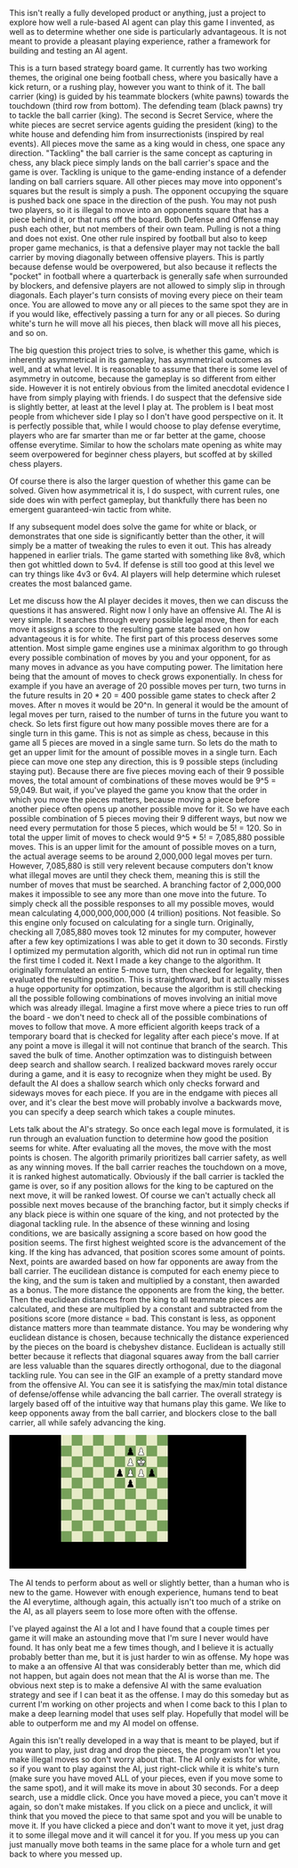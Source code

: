 This isn't really a fully developed product or anything, just a project to explore how well a rule-based AI agent can play this game I invented, as well as to determine whether one side is particularly advantageous. It is not meant to provide a pleasant playing experience, rather a framework for building and testing an AI agent. 

This is a turn based strategy board game. It currently has two working themes, the original one being football chess, where you basically have a kick return, or a rushing play, however you want to think of it. The ball carrier (king) is guided by his teammate blockers (white pawns) towards the touchdown (third row from bottom). The defending team (black pawns) try to tackle the ball carrier (king). The second is Secret Service, where the white pieces are secret service agents guiding the president (king) to the white house and defending him from insurrectionists (inspired by real events). All pieces move the same as a king would in chess, one space any direction. "Tackling" the ball carrier is the same concept as capturing in chess, any black piece simply lands on the ball carrier's space and the game is over. Tackling is unique to the game-ending instance of a defender landing on ball carriers square. All other pieces may move into opponent's squares but the result is simply a push. The opponent occupying the square is pushed back one space in the direction of the push. You may not push two players, so it is illegal to move into an opponents square that has a piece behind it, or that runs off the board. Both Defense and Offense may push each other, but not members of their own team. Pulling is not a thing and does not exist. One other rule inspired by football but also to keep proper game mechanics, is that a defensive player may not tackle the ball carrier by moving diagonally between offensive players. This is partly because defense would be overpowered, but also because it reflects the "pocket" in football where a quarterback is generally safe when surrounded by blockers, and defensive players are not allowed to simply slip in through diagonals. Each player's turn consists of moving every piece on their team once. You are allowed to move any or all pieces to the same spot they are in if you would like, effectively passing a turn for any or all pieces. So during white's turn he will move all his pieces, then black will move all his pieces, and so on. 


The big question this project tries to solve, is whether this game, which is inherently asymmetrical in its gameplay, has asymmetrical outcomes as well, and at what level. It is reasonable to assume that there is some level of asymmetry in outcome, because the gameplay is so different from either side. However it is not entirely obvious from the limited anecdotal evidence I have from simply playing with friends. I do suspect that the defensive side is slightly better, at least at the level I play at. The problem is I beat most people from whichever side I play so I don't have good perspective on it. It is perfectly possible that, while I would choose to play defense everytime, players who are far smarter than me or far better at the game, choose offense everytime. Similar to how the scholars mate opening as white may seem overpowered for beginner chess players, but scoffed at by skilled chess players.

Of course there is also the larger question of whether this game can be solved. Given how asymmetrical it is, I do suspect, with current rules, one side does win with perfect gameplay, but thankfully there has been no emergent guaranteed-win tactic from white.

If any subsequent model does solve the game for white or black, or demonstrates that one side is significantly better than the other, it will simply be a matter of tweaking the rules to even it out. This has already happened in earlier trials. The game started with something like 8v8, which then got whittled down to 5v4. If defense is still too good at this level we can try things like 4v3 or 6v4. AI players will help determine which ruleset creates the most balanced game.


Let me discuss how the AI player decides it moves, then we can discuss the questions it has answered. Right now I only have an offensive AI. The AI is very simple. It searches through every possible legal move, then for each move it assigns a score to the resulting game state based on how advantageous it is for white. The first part of this process deserves some attention. Most simple game engines use a minimax algorithm to go through every possible combination of moves by you and your opponent, for as many moves in advance as you have computing power. The limitation here being that the amount of moves to check grows exponentially. In chess for example if you have an average of 20 possible moves per turn, two turns in the future results in 20 * 20 = 400 possible game states to check after 2 moves. After n moves it would be 20^n. In general it would be the amount of legal moves per turn, raised to the number of turns in the future you want to check. So lets first figure out how many possible moves there are for a single turn in this game. This is not as simple as chess, because in this game all 5 pieces are moved in a single same turn. So lets do the math to get an upper limit for the amount of possible moves in a single turn. Each piece can move one step any direction, this is 9 possible steps (including staying put). Because there are five pieces moving each of their 9 possible moves, the total amount of combinations of these moves would be 9^5 = 59,049. But wait, if you've played the game you know that the order in which you move the pieces matters, because moving a piece before another piece often opens up another possible move for it. So we have each possible combination of 5 pieces moving their 9 different ways, but now we need every permutation for those 5 pieces, which would be 5! = 120. So in total the upper limit of moves to check would 9^5 * 5! = 7,085,880 possible moves. This is an upper limit for the amount of possible moves on a turn, the actual average seems to be around 2,000,000 legal moves per turn. However, 7,085,880 is still very relevent because computers don't know what illegal moves are until they check them, meaning this is still the number of moves that must be searched. A branching factor of 2,000,000 makes it impossible to see any more than one move into the future. To simply check all the possible responses to all my possible moves, would mean calculating 4,000,000,000,000 (4 trillion) positions. Not feasible. So this engine only focused on calculating for a single turn. Originally, checking all 7,085,880 moves took 12 minutes for my computer, however after a few key optimizations I was able to get it down to 30 seconds. Firstly I optimized my permutation algorith, which did not run in optimal run time the first time I coded it. Next I made a key change to the algorithm. It originally formulated an entire 5-move turn, then checked for legality, then evaluated the resulting position. This is straightfoward, but it actually misses a huge opportunity for optimzation, because the algorithm is still checking all the possible following combinations of moves involving an initial move which was already illegal. Imagine a first move where a piece tries to run off the board - we don't need to check all of the possible combinations of moves to follow that move. A more efficient algorith keeps track of a temporary board that is checked for legality after each piece's move. If at any point a move is illegal it will not continue that branch of the search. This saved the bulk of time. Another optimzation was to distinguish between deep search and shallow search. I realized backward moves rarely occur during a game, and it is easy to recognize when they might be used. By default the AI does a shallow search which only checks forward and sideways moves for each piece. If you are in the endgame with pieces all over, and it's clear the best move will probably involve a backwards move, you can specify a deep search which takes a couple minutes. 

Lets talk about the AI's strategy. So once each legal move is formulated, it is run through an evaluation function to determine how good the position seems for white. After evaluating all the moves, the move with the most points is chosen. The algorith primarily prioritizes ball carrier safety, as well as any winning moves. If the ball carrier reaches the touchdown on a move, it is ranked highest automatically. Obviously if the ball carrier is tackled the game is over, so if any position allows for the king to be captured on the next move, it will be ranked lowest. Of course we can't actually check all possible next moves because of the branching factor, but it simply checks if any black piece is within one square of the king, and not protected by the diagonal tackling rule. In the absence of these winning and losing conditions, we are basically assigning a score based on how good the position seems. The first highest weighted score is the advancement of the king. If the king has advanced, that position scores some amount of points. Next, points are awarded based on how far opponents are away from the ball carrier. The eucilidean distance is computed for each enemy piece to the king, and the sum is taken and multiplied by a constant, then awarded as a bonus. The more distance the opponents are from the king, the better. Then the euclidean distances from the king to all teammate pieces are calculated, and these are multiplied by a constant and subtracted from the positions score (more distance = bad. This constant is less, as opponent distance matters more than teammate distance. You may be wondering why euclidean distance is chosen, because technically the distance experienced by the pieces on the board is chebyshev distance. Euclidean is actually still better because it reflects that diagonal squares away from the ball carrier are less valuable than the squares directly orthogonal, due to the diagonal tackling rule. You can see in the GIF an example of a pretty standard move from the offensive AI. You can see it is satisfying the max/min total distance of defense/offense while advancing the ball carrier. The overall strategy is largely based off of the intuitive way that humans play this game. We like to keep opponents away from the ball carrier, and blockers close to the ball carrier, all while safely advancing the king. 



![Gameplay Demo](AgentDemo.gif)

The AI tends to perform about as well or slightly better, than a human who is new to the game. However with enough experience, humans tend to beat the AI everytime, although again, this actually isn't too much of a strike on the AI, as all players seem to lose more often with the offense. 

I've played against the AI a lot and I have found that a couple times per game it will make an astounding move that I'm sure I never would have found. It has only beat me a few times though, and I believe it is actually probably better than me, but it is just harder to win as offense. My hope was to make a an offensive AI that was considerably better than me, which did not happen, but again does not mean that the AI is worse than me. The obvious next step is to make a defensive AI with the same evaluation strategy and see if I can beat it as the offense. I may do this someday but as current I'm working on other projects and when I come back to this I plan to make a deep learning model that uses self play. Hopefully that model will be able to outperform me and my AI model on offense. 

Again this isn't really developed in a way that is meant to be played, but if you want to play, just drag and drop the pieces, the program won't let you make illegal moves so don't worry about that. The AI only exists for white, so if you want to play against the AI, just right-click while it is white's turn (make sure you have moved ALL of your pieces, even if you move some to the same spot), and it will make its move in about 30 seconds. For a deep search, use a middle click. Once you have moved a piece, you can't move it again, so don't make mistakes. If you click on a piece and unclick, it will think that you moved the piece to that same spot and you will be unable to move it. If you have clicked a piece and don't want to move it yet, just drag it to some illegal move and it will cancel it for you. If you mess up you can just manually move both teams in the same place for a whole turn and get back to where you messed up. 


